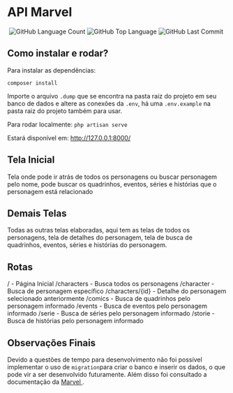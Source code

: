 # API Marvel

   <img  alt=""  src="https://img.shields.io/github/repo-size/Thiago-Pereira/API-Marvel"  />  <img  alt="GitHub Language Count" src="https://img.shields.io/github/languages/count/Thiago-Pereira/API-Marvel"  />  <img  alt="GitHub Top Language"  src="https://img.shields.io/github/languages/top/Thiago-Pereira/API-Marvel"  />  <img  alt="GitHub Last Commit"  src="https://img.shields.io/github/last-commit/Thiago-Pereira/API-Marvel"  />

## Como instalar e rodar?

Para instalar as dependências:

`composer install`

Importe o arquivo `.dump` que se encontra na pasta raiz do projeto em seu banco de dados e altere as conexões da `.env`, há uma `.env.example` na pasta raiz do projeto também para usar.

Para rodar localmente: `php artisan serve`

Estará disponível em: http://127.0.0.1:8000/



## Tela Inicial
Tela onde pode ir atrás de todos os personagens ou buscar personagem pelo nome, pode buscar os quadrinhos, eventos, séries e histórias que o personagem está relacionado

## Demais Telas
Todas as outras telas elaboradas, aqui tem as telas de todos os personagens, tela de detalhes do personagem, tela de busca de quadrinhos, eventos, séries e histórias do personagem.

## Rotas

/ - Página Inicial
/characters - Busca todos os personagens 
/character - Busca de personagem específico
/characters/{id} - Detalhe do personagem selecionado anteriormente
/comics - Busca de quadrinhos pelo personagem informado
/events - Busca de eventos pelo personagem informado
/serie - Busca de séries pelo personagem informado
/storie - Busca de histórias pelo personagem informado

## Observações Finais

Devido a questões de tempo para desenvolvimento não foi possível implementar o uso de `migration`para criar o banco e inserir os dados, o que pode vir a ser desenvolvido futuramente. Além disso foi consultado a documentação da <a href="https://developer.marvel.com/docs#!/public"> Marvel </a>.
